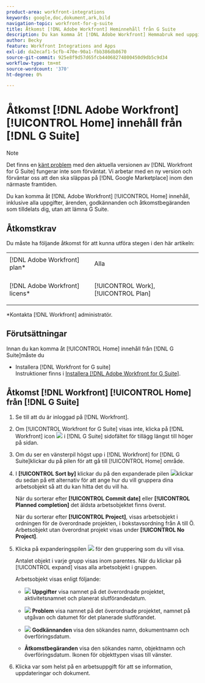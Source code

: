 ```yaml
---
product-area: workfront-integrations
keywords: google,doc,dokument,ark,bild
navigation-topic: workfront-for-g-suite
title: Åtkomst [!DNL Adobe Workfront] Heminnehåll från G Suite
description: Du kan komma åt [!DNL Adobe Workfront] Hemmabruk med uppgifter, ärenden, godkännanden och åtkomstbegäranden som tilldelats dig, utan att lämna G Suite.
author: Becky
feature: Workfront Integrations and Apps
exl-id: da2ecaf1-5cfb-470e-90a1-fbb386db8670
source-git-commit: 925e8f9d57d65fcb44068274800450d9db5c9d34
workflow-type: tm+mt
source-wordcount: '370'
ht-degree: 0%

---
```


# Åtkomst [!DNL Adobe Workfront] [!UICONTROL Home] innehåll från [!DNL G Suite]

>[!NOTE]
>
>Det finns en [känt problem](https://experienceleague.adobe.com/docs/workfront-known-issues/issues/new-workfront-experience/wf-current/wf-integrations-error-when-opening-wf-for-gsuite.html?lang=en) med den aktuella versionen av [!DNL Workfront for G Suite] fungerar inte som förväntat. Vi arbetar med en ny version och förväntar oss att den ska släppas på [!DNL Google Marketplace] inom den närmaste framtiden.

Du kan komma åt [!DNL Adobe Workfront] [!UICONTROL Home] innehåll, inklusive alla uppgifter, ärenden, godkännanden och åtkomstbegäranden som tilldelats dig, utan att lämna G Suite.

## Åtkomstkrav

Du måste ha följande åtkomst för att kunna utföra stegen i den här artikeln:

<table style="table-layout:auto"> 
 <col> 
 <col> 
 <tbody> 
  <tr> 
   <td role="rowheader">[!DNL Adobe Workfront] plan*</td> 
   <td> <p>Alla</p> </td> 
  </tr> 
  <tr> 
   <td role="rowheader">[!DNL Adobe Workfront] licens*</td> 
   <td> <p>[!UICONTROL Work], [!UICONTROL Plan]</p> </td> 
  </tr> 
 </tbody> 
</table>

&#42;Kontakta [!DNL Workfront] administratör.

## Förutsättningar

Innan du kan komma åt [!UICONTROL Home] innehåll från [!DNL G Suite]måste du

* Installera [!DNL Workfront for G suite]\
   Instruktioner finns i [Installera [!DNL Adobe Workfront for G Suite]](../../workfront-integrations-and-apps/workfront-for-g-suite/install-workfront-for-gsuite.md).

## Åtkomst [!DNL Workfront] [!UICONTROL Home] från [!DNL G Suite]

1. Se till att du är inloggad på [!DNL Workfront].
1. Om [!UICONTROL Workfront for G Suite] visas inte, klicka på [!DNL Workfront] icon ![](assets/wf-lion-icon.png) i [!DNL G Suite] sidofältet för tillägg längst till höger på sidan.
1. Om du ser en vänsterpil högst upp i [!DNL Workfront] for [!DNL G Suite]klickar du på pilen för att gå till [!UICONTROL Home] område.

1. I **[!UICONTROL Sort by]** klickar du på den expanderade pilen ![](assets/dropdown-arrow.png)klickar du sedan på ett alternativ för att ange hur du vill gruppera dina arbetsobjekt så att du kan hitta det du vill ha.

   När du sorterar efter **[!UICONTROL Commit date]** eller **[!UICONTROL Planned completion]** det äldsta arbetsobjektet finns överst.

   När du sorterar efter **[!UICONTROL Project]**, visas arbetsobjekt i ordningen för de överordnade projekten, i bokstavsordning från A till Ö. Arbetsobjekt utan överordnat projekt visas under **[!UICONTROL No Project]**.

1. Klicka på expanderingspilen ![](assets/dropdown-arrow.png) för den gruppering som du vill visa.

   Antalet objekt i varje grupp visas inom parentes. När du klickar på [!UICONTROL expand] visas alla arbetsobjekt i gruppen.

   Arbetsobjekt visas enligt följande:

   * ![](assets/task-icon.png) **Uppgifter** visa namnet på det överordnade projektet, aktivitetsnamnet och planerat slutförandedatum.

   * ![](assets/issue-icon.png) **Problem** visa namnet på det överordnade projektet, namnet på utgåvan och datumet för det planerade slutförandet.

   * ![](assets/document-icon.png)  **Godkännanden** visa den sökandes namn, dokumentnamn och överföringsdatum.
   * **Åtkomstbegäranden** visa den sökandes namn, objektnamn och överföringsdatum. Ikonen för objekttypen visas till vänster.

1. Klicka var som helst på en arbetsuppgift för att se information, uppdateringar och dokument.
